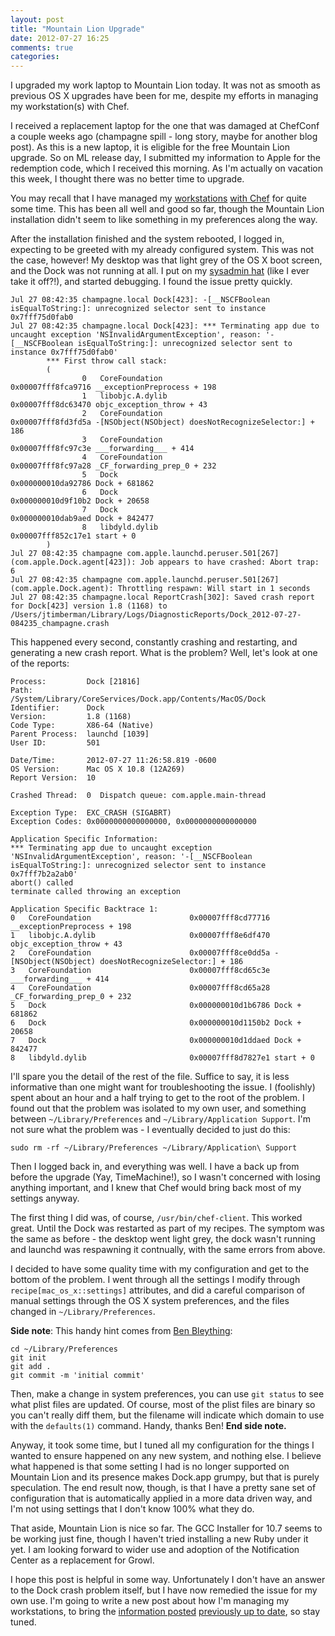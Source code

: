 ```yaml
---
layout: post
title: "Mountain Lion Upgrade"
date: 2012-07-27 16:25
comments: true
categories:
---
```


I upgraded my work laptop to Mountain Lion today. It was not as smooth
as previous OS X upgrades have been for me, despite my efforts in
managing my workstation(s) with Chef.

I received a replacement laptop for the one that was damaged at
ChefConf a couple weeks ago (champagne spill - long story, maybe for
another blog post). As this is a new laptop, it is eligible for the
free Mountain Lion upgrade. So on ML release day, I submitted my
information to Apple for the redemption code, which I received this
morning. As I'm actually on vacation this week, I thought there was no
better time to upgrade.

You may recall that I have managed my
[workstations](/blog/2011/04/03/managing-my-workstations-with-chef/)
[with Chef](/blog/2011/09/04/update-to-managing-my-workstations/) for
quite some time. This has been all well and good so far, though the
Mountain Lion installation didn't seem to like something in my
preferences along the way.

After the installation finished and the system rebooted, I logged in,
expecting to be greeted with my already configured system. This was
not the case, however! My desktop was that light grey of the OS X boot
screen, and the Dock was not running at all. I put on my
[sysadmin hat](http://sysadminday.com) (like I ever take it off?!),
and started debugging. I found the issue pretty quickly.

```
Jul 27 08:42:35 champagne.local Dock[423]: -[__NSCFBoolean isEqualToString:]: unrecognized selector sent to instance 0x7fff75d0fab0
Jul 27 08:42:35 champagne.local Dock[423]: *** Terminating app due to uncaught exception 'NSInvalidArgumentException', reason: '-[__NSCFBoolean isEqualToString:]: unrecognized selector sent to instance 0x7fff75d0fab0'
        *** First throw call stack:
        (
                0   CoreFoundation                      0x00007fff8fca9716 __exceptionPreprocess + 198
                1   libobjc.A.dylib                     0x00007fff8dc63470 objc_exception_throw + 43
                2   CoreFoundation                      0x00007fff8fd3fd5a -[NSObject(NSObject) doesNotRecognizeSelector:] + 186
                3   CoreFoundation                      0x00007fff8fc97c3e ___forwarding___ + 414
                4   CoreFoundation                      0x00007fff8fc97a28 _CF_forwarding_prep_0 + 232
                5   Dock                                0x000000010da92786 Dock + 681862
                6   Dock                                0x000000010d9f10b2 Dock + 20658
                7   Dock                                0x000000010dab9aed Dock + 842477
                8   libdyld.dylib                       0x00007fff852c17e1 start + 0
        )
Jul 27 08:42:35 champagne com.apple.launchd.peruser.501[267] (com.apple.Dock.agent[423]): Job appears to have crashed: Abort trap: 6
Jul 27 08:42:35 champagne com.apple.launchd.peruser.501[267] (com.apple.Dock.agent): Throttling respawn: Will start in 1 seconds
Jul 27 08:42:35 champagne.local ReportCrash[302]: Saved crash report for Dock[423] version 1.8 (1168) to /Users/jtimberman/Library/Logs/DiagnosticReports/Dock_2012-07-27-084235_champagne.crash
```

This happened every second, constantly crashing and restarting, and
generating a new crash report. What is the problem? Well, let's look
at one of the reports:

```
Process:         Dock [21816]
Path:            /System/Library/CoreServices/Dock.app/Contents/MacOS/Dock
Identifier:      Dock
Version:         1.8 (1168)
Code Type:       X86-64 (Native)
Parent Process:  launchd [1039]
User ID:         501

Date/Time:       2012-07-27 11:26:58.819 -0600
OS Version:      Mac OS X 10.8 (12A269)
Report Version:  10

Crashed Thread:  0  Dispatch queue: com.apple.main-thread

Exception Type:  EXC_CRASH (SIGABRT)
Exception Codes: 0x0000000000000000, 0x0000000000000000

Application Specific Information:
*** Terminating app due to uncaught exception 'NSInvalidArgumentException', reason: '-[__NSCFBoolean isEqualToString:]: unrecognized selector sent to instance 0x7fff7b2a2ab0'
abort() called
terminate called throwing an exception

Application Specific Backtrace 1:
0   CoreFoundation                      0x00007fff8cd77716 __exceptionPreprocess + 198
1   libobjc.A.dylib                     0x00007fff8e6df470 objc_exception_throw + 43
2   CoreFoundation                      0x00007fff8ce0dd5a -[NSObject(NSObject) doesNotRecognizeSelector:] + 186
3   CoreFoundation                      0x00007fff8cd65c3e ___forwarding___ + 414
4   CoreFoundation                      0x00007fff8cd65a28 _CF_forwarding_prep_0 + 232
5   Dock                                0x000000010d1b6786 Dock + 681862
6   Dock                                0x000000010d1150b2 Dock + 20658
7   Dock                                0x000000010d1ddaed Dock + 842477
8   libdyld.dylib                       0x00007fff8d7827e1 start + 0
```

I'll spare you the detail of the rest of the file. Suffice to say, it
is less informative than one might want for troubleshooting the issue.
I (foolishly) spent about an hour and a half trying to get to the root
of the problem. I found out that the problem was isolated to my own
user, and something between `~/Library/Preferences` and
`~/Library/Application Support`. I'm not sure what the problem was - I
eventually decided to just do this:

```
sudo rm -rf ~/Library/Preferences ~/Library/Application\ Support
```

Then I logged back in, and everything was well. I have a back up from
before the upgrade (Yay, TimeMachine!), so I wasn't concerned with
losing anything important, and I knew that Chef would bring back most
of my settings anyway.

The first thing I did was, of course, `/usr/bin/chef-client`. This
worked great. Until the Dock was restarted as part of my recipes. The
symptom was the same as before - the desktop went light grey, the dock
wasn't running and launchd was respawning it contnually, with the same
errors from above.

I decided to have some quality time with my configuration and get to
the bottom of the problem. I went through all the settings I modify
through `recipe[mac_os_x::settings]` attributes, and did a careful
comparison of manual settings through the OS X system preferences, and
the files changed in `~/Library/Preferences`.

**Side note**: This handy hint comes from
  [Ben Bleything](http://twitter.com/bleything):

```
cd ~/Library/Preferences
git init
git add .
git commit -m 'initial commit'
```

Then, make a change in system preferences, you can use `git status` to
see what plist files are updated. Of course, most of the plist files
are binary so you can't really diff them, but the filename will
indicate which domain to use with the `defaults(1)` command. Handy,
thanks Ben! **End side note.**

Anyway, it took some time, but I tuned all my configuration for the
things I wanted to ensure happened on any new system, and nothing
else. I believe what happened is that some setting I had is no longer
supported on Mountain Lion and its presence makes Dock.app grumpy, but
that is purely speculation. The end result now, though, is that I have
a pretty sane set of configuration that is automatically applied in a
more data driven way, and I'm not using settings that I don't know
100% what they do.

That aside, Mountain Lion is nice so far. The GCC Installer for 10.7
seems to be working just fine, though I haven't tried installing a new
Ruby under it yet. I am looking forward to wider use and adoption of
the Notification Center as a replacement for Growl.

I hope this post is helpful in some way. Unfortunately I don't have an
answer to the Dock crash problem itself, but I have now remedied the
issue for my own use. I'm going to write a new post about how I'm
managing my workstations, to bring the
[information posted](/blog/2011/04/03/managing-my-workstations-with-chef/)
[previously up to date](/blog/2011/09/04/update-to-managing-my-workstations/),
so stay tuned.
